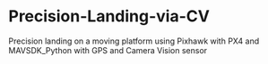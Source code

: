 # Precision-Landing-via-CV
Precision landing on a moving platform using Pixhawk with PX4 and MAVSDK_Python with GPS and Camera Vision sensor
